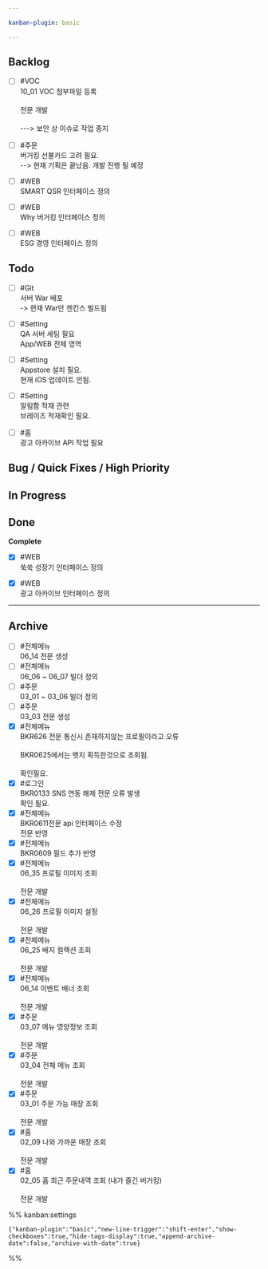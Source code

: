 ```yaml
---

kanban-plugin: basic

---
```


## Backlog

- [ ] #VOC <br>10_01 VOC 첨부파일 등록<br><br>전문 개발<br><br>---> 보안 상 이슈로 작업 중지
- [ ] #주문 <br>버거킹 선불카드 고려 필요.<br>--> 현재 기획은 끝났음. 개발 진행 될 예정
- [ ] #WEB<br>SMART QSR 인터페이스 정의
- [ ] #WEB <br>Why 버거킹 인터페이스 정의
- [ ] #WEB<br>ESG 경영 인터페이스 정의


## Todo

- [ ] #Git<br>서버 War 배포<br>-> 현재 War만 젠킨스 빌드됨
- [ ] #Setting<br>QA 서버 세팅 필요<br>App/WEB 전체 영역
- [ ] #Setting <br>Appstore 설치 필요.<br>현재 iOS 업데이트 안됨.
- [ ] #Setting<br>알림함 적재 관련<br>브레이즈 적재확인 필요.
- [ ] #홈 <br>광고 아카이브 API 작업 필요


## Bug / Quick Fixes / High Priority



## In Progress



## Done

**Complete**
- [x] #WEB <br>쑥쑥 성장기 인터페이스 정의
- [x] #WEB <br>광고 아카이브 인터페이스 정의


***

## Archive

- [ ] #전체메뉴 <br>06_14 전문 생성
- [ ] #전체메뉴 <br>06_06 ~ 06_07 빌더 정의
- [ ] #주문<br>03_01 ~ 03_06 빌더 정의
- [ ] #주문 <br>03_03 전문 생성
- [x] #전체메뉴 <br>BKR626 전문 통신시 존재하지않는 프로필이라고 오류<br><br>BKR0625에서는 뱃지 획득한것으로 조회됨.<br><br>확인필요.
- [x] #로그인 <br>BKR0133 SNS 연동 해제 전문 오류 발생<br>확인 필요.
- [x] #전체메뉴 <br>BKR0611전문 api 인터페이스 수정<br>전문 반영
- [x] #전체메뉴 <br>BKR0609 필드 추가 반영
- [x] #전체메뉴 <br>06_35 프로필 이미지 조회<br><br>전문 개발
- [x] #전체메뉴 <br>06_26 프로필 이미지 설정<br><br>전문 개발
- [x] #전체메뉴 <br>06_25 배지 컬렉션 조회<br><br>전문 개발
- [x] #전체메뉴 <br>06_14 이벤트 배너 조회<br><br>전문 개발
- [x] #주문 <br>03_07 메뉴 영양정보 조회<br><br>전문 개발
- [x] #주문 <br>03_04 전체 메뉴 조회<br><br>전문 개발
- [x] #주문 <br>03_01 주문 가능 매장 조회<br><br>전문 개발
- [x] #홈 <br>02_09 나와 가까운 매장 조회<br><br>전문 개발
- [x] #홈 <br>02_05 홈 최근 주문내역 조회 (내가 즐긴 버거킹)<br><br>전문 개발

%% kanban:settings
```
{"kanban-plugin":"basic","new-line-trigger":"shift-enter","show-checkboxes":true,"hide-tags-display":true,"append-archive-date":false,"archive-with-date":true}
```
%%